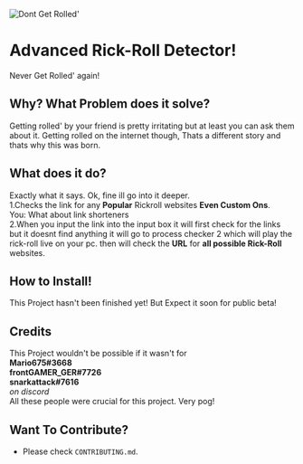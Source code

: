 ![Dont Get Rolled'](https://i.ytimg.com/vi/HWUNfZ8bvu4/maxresdefault.jpg)

# Advanced Rick-Roll Detector!

Never Get Rolled' again!

## Why? What Problem does it solve?

Getting rolled' by your friend is pretty irritating but at least you can ask them about it. Getting rolled on the internet though, Thats a different story and thats why this was born. 

## What does it do?
Exactly what it says. Ok, fine ill go into it deeper.\
1.Checks the link for any **Popular** Rickroll websites **Even Custom Ons**.\
You: What about link shorteners \
2.When you input the link into the input box it will first check for the links but it doesnt find anything it will go to process checker 2 which will play the rick-roll live on your pc. then will check the **URL** for **all possible Rick-Roll** websites.





## How to Install!

This Project hasn't been finished yet! 
But Expect it soon for public beta!

## Credits

This Project wouldn't be possible if it wasn't for\
**Mario675#3668**\
**frontGAMER_GER#7726**\
**snarkattack#7616**\
*on discord*\
All these people were crucial for this project. 
Very pog!

## Want To Contribute?

- Please check `CONTRIBUTING.md`.
